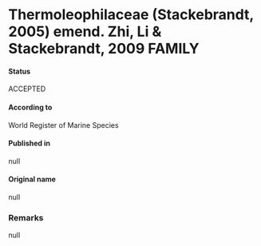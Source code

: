 Thermoleophilaceae (Stackebrandt, 2005) emend. Zhi, Li & Stackebrandt, 2009 FAMILY
=======

#### Status
ACCEPTED

#### According to
World Register of Marine Species

#### Published in
null

#### Original name
null

### Remarks
null